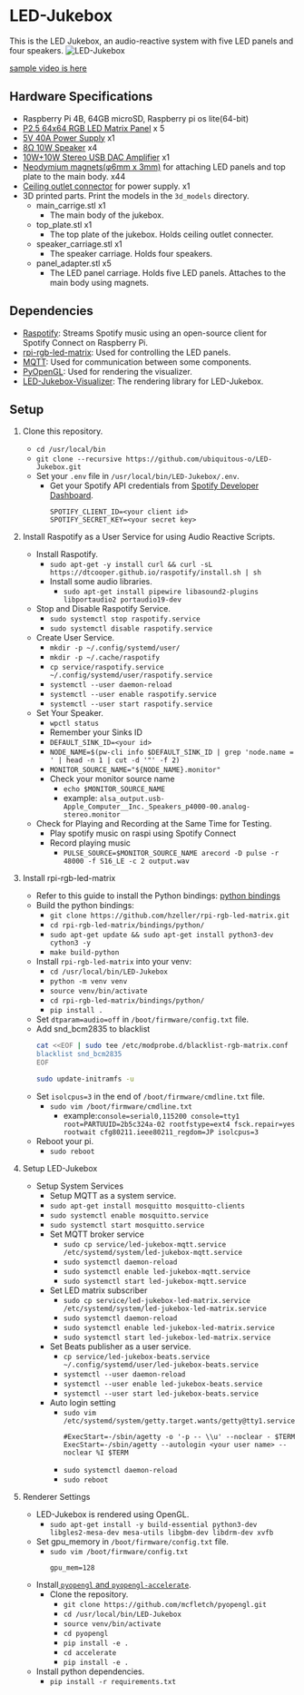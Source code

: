 # LED-Jukebox
This is the LED Jukebox, an audio-reactive system with five LED panels and four speakers.
![LED-Jukebox](image/sample.gif)

[sample video is here](https://www.instagram.com/reel/DKE6UU8N7yy/?utm_source=ig_web_copy_link&igsh=MzRlODBiNWFlZA==)

## Hardware Specifications
- Raspberry Pi 4B, 64GB microSD, Raspberry pi os lite(64-bit)
- [P2.5 64x64 RGB LED Matrix Panel](https://www.amazon.co.jp/dp/B07PK5J21V?ref_=ppx_hzsearch_conn_dt_b_fed_asin_title_2&th=1) x 5    
- [5V 40A Power Supply](https://www.amazon.co.jp/dp/B0B74KV3BB?ref_=ppx_hzsearch_conn_dt_b_fed_asin_title_1&th=1) x1
- [8Ω 10W Speaker](https://akizukidenshi.com/catalog/g/g116600/) x4
- [10W+10W Stereo USB DAC Amplifier](https://akizukidenshi.com/catalog/g/g102404/) x1
- [Neodymium magnets(φ6mm x 3mm)](https://jp.daisonet.com/products/4549131156621) for attaching LED panels and top plate to the main body. x44
- [Ceiling outlet connector](https://www.amazon.co.jp/dp/B09XD5T959?ref=ppx_yo2ov_dt_b_fed_asin_title) for power supply. x1
- 3D printed parts. Print the models in the `3d_models` directory.
    - main_carrige.stl x1
        - The main body of the jukebox.
    - top_plate.stl x1
        - The top plate of the jukebox. Holds ceiling outlet connecter.
    - speaker_carriage.stl x1
        - The speaker carriage. Holds four speakers.
    - panel_adapter.stl x5
        - The LED panel carriage. Holds five LED panels. Attaches to the main body using magnets.

## Dependencies
- [Raspotify](https://github.com/dtcooper/raspotify): Streams Spotify music using an open-source client for Spotify Connect on Raspberry Pi.
- [rpi-rgb-led-matrix](https://github.com/hzeller/rpi-rgb-led-matrix): Used for controlling the LED panels.
- [MQTT](https://mqtt.org/): Used for communication between some components.
- [PyOpenGL](https://github.com/mcfletch/pyopengl): Used for rendering the visualizer.
- [LED-Jukebox-Visualizer](https://github.com/ubiquitous-o/LED-Jukebox-Visualizer/tree/f508b67ac83f24e6a895d195ace6519edb1c6f01): The rendering library for LED-Jukebox.

## Setup
1. Clone this repository.
    - `cd /usr/local/bin`
    - `git clone --recursive https://github.com/ubiquitous-o/LED-Jukebox.git`
    - Set your `.env` file in `/usr/local/bin/LED-Jukebox/.env`.
      - Get your Spotify API credentials from [Spotify Developer Dashboard](https://developer.spotify.com/dashboard).
        ```
        SPOTIFY_CLIENT_ID=<your client id>
        SPOTIFY_SECRET_KEY=<your secret key>
        ```

2. Install Raspotify as a User Service for using Audio Reactive Scripts.
    - Install Raspotify.
        - `sudo apt-get -y install curl && curl -sL https://dtcooper.github.io/raspotify/install.sh | sh`
        - Install some audio libraries.
            - `sudo apt-get install pipewire libasound2-plugins libportaudio2 portaudio19-dev`
    - Stop and Disable Raspotify Service.
        - `sudo systemctl stop raspotify.service`
        - `sudo systemctl disable raspotify.service`
    - Create User Service.
        - `mkdir -p ~/.config/systemd/user/`
        - `mkdir -p ~/.cache/raspotify`
        - `cp service/raspotify.service ~/.config/systemd/user/raspotify.service`
        - `systemctl --user daemon-reload`
        - `systemctl --user enable raspotify.service`
        - `systemctl --user start raspotify.service`
    - Set Your Speaker.
        - `wpctl status`
        - Remember your Sinks ID
        - `DEFAULT_SINK_ID=<your id>`
        - `NODE_NAME=$(pw-cli info $DEFAULT_SINK_ID | grep 'node.name = ' | head -n 1 | cut -d '"' -f 2)`
        - `MONITOR_SOURCE_NAME="${NODE_NAME}.monitor"`
        - Check your monitor source name
            - `echo $MONITOR_SOURCE_NAME`
            - example: `alsa_output.usb-Apple_Computer__Inc._Speakers_p4000-00.analog-stereo.monitor`
    - Check for Playing and Recording at the Same Time for Testing.
        - Play spotify music on raspi using Spotify Connect
        - Record playing music
            - `PULSE_SOURCE=$MONITOR_SOURCE_NAME arecord -D pulse -r 48000 -f S16_LE -c 2 output.wav`
        
3. Install rpi-rgb-led-matrix
    - Refer to this guide to install the Python bindings: [python bindings](https://github.com/hzeller/rpi-rgb-led-matrix/tree/master/bindings/python)
    - Build the python bindings:
        - `git clone https://github.com/hzeller/rpi-rgb-led-matrix.git`
        - `cd rpi-rgb-led-matrix/bindings/python/`
        - `sudo apt-get update && sudo apt-get install python3-dev cython3 -y`
        - `make build-python` 
    - Install `rpi-rgb-led-matrix` into your venv:
        - `cd /usr/local/bin/LED-Jukebox`
        - `python -m venv venv`
        - `source venv/bin/activate`
        - `cd rpi-rgb-led-matrix/bindings/python/`
        - `pip install .`
    - Set `dtparam=audio=off` in `/boot/firmware/config.txt` file.
    - Add snd_bcm2835 to blacklist
        ```bash
        cat <<EOF | sudo tee /etc/modprobe.d/blacklist-rgb-matrix.conf
        blacklist snd_bcm2835
        EOF

        sudo update-initramfs -u
        ```
    - Set `isolcpus=3` in the end of `/boot/firmware/cmdline.txt` file.
        - `sudo vim /boot/firmware/cmdline.txt`
            - example:`console=serial0,115200 console=tty1 root=PARTUUID=2b5c324a-02 rootfstype=ext4 fsck.repair=yes rootwait cfg80211.ieee80211_regdom=JP isolcpus=3`
    - Reboot your pi.
        - `sudo reboot`

4. Setup LED-Jukebox
    - Setup System Services
        - Setup MQTT as a system service.
        - `sudo apt-get install mosquitto mosquitto-clients`
        - `sudo systemctl enable mosquitto.service`
        - `sudo systemctl start mosquitto.service`
        - Set MQTT broker service
            - `sudo cp service/led-jukebox-mqtt.service /etc/systemd/system/led-jukebox-mqtt.service`
            - `sudo systemctl daemon-reload`
            - `sudo systemctl enable led-jukebox-mqtt.service`
            - `sudo systemctl start led-jukebox-mqtt.service`
        - Set LED matrix subscriber
            - `sudo cp service/led-jukebox-led-matrix.service /etc/systemd/system/led-jukebox-led-matrix.service`
            - `sudo systemctl daemon-reload`
            - `sudo systemctl enable led-jukebox-led-matrix.service`
            - `sudo systemctl start led-jukebox-led-matrix.service`
        - Set Beats publisher as a user service.
            - `cp service/led-jukebox-beats.service ~/.config/systemd/user/led-jukebox-beats.service`
            - `systemctl --user daemon-reload`
            - `systemctl --user enable led-jukebox-beats.service`
            - `systemctl --user start led-jukebox-beats.service`
        - Auto login setting
            - `sudo vim  /etc/systemd/system/getty.target.wants/getty@tty1.service`
                ```
                #ExecStart=-/sbin/agetty -o '-p -- \\u' --noclear - $TERM
                ExecStart=-/sbin/agetty --autologin <your user name> --noclear %I $TERM
                ```
            - `sudo systemctl daemon-reload`
            - `sudo reboot`
    

5. Renderer Settings
    - LED-Jukebox is rendered using OpenGL.
        - `sudo apt-get install -y build-essential python3-dev libgles2-mesa-dev mesa-utils libgbm-dev libdrm-dev xvfb`
    - Set gpu_memory in `/boot/firmware/config.txt` file.
        - `sudo vim /boot/firmware/config.txt`
            ```
            gpu_mem=128
            ```
    - Install[ `pyopengl` and `pyopengl-accelerate`](https://github.com/mcfletch/pyopengl).
        - Clone the repository.
            - `git clone https://github.com/mcfletch/pyopengl.git`
            - `cd /usr/local/bin/LED-Jukebox`
            - `source venv/bin/activate`
            - `cd pyopengl`
            - `pip install -e .`
            - `cd accelerate`
            - `pip install -e .`
    - Install python dependencies.
        - `pip install -r requirements.txt`